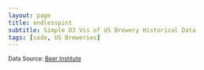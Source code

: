 ```yaml
---
layout: page
title: endlesspint
subtitle: Simple D3 Vis of US Brewery Historical Data
tags: [code, US Breweries]
---
```


<style>

.bar {
  fill: steelblue;
}

.bar:hover {
  fill: brown;
}

.axis {
  font: 10px sans-serif;
}

.axis path,
.axis line {
  fill: none;
  stroke: #000;
  shape-rendering: crispEdges;
}

.x.axis path {
  display: none;
}

.line {
  fill: none;
  stroke: orange;
  stroke-width: 2.5px;
}

</style>
<body>
<script src="//d3js.org/d3.v3.min.js"></script>
<script>

var margin = {top: 20, right: 20, bottom: 30, left: 40},
    width = 960 - margin.left - margin.right,
    height = 500 - margin.top - margin.bottom;

var x = d3.scale.ordinal()
    .rangeRoundBands([0, width], .1);

var y = d3.scale.linear()
    .range([height, 0]);

var xAxis = d3.svg.axis()
    .scale(x)
    .orient("bottom");

var yAxis = d3.svg.axis()
    .scale(y)
    .orient("left")
    .ticks(10);

var line_5yr = d3.svg.line()
    .x(function(d) { return x(d.year) + x.rangeBand()/2; })
    .y(function(d) { return y(+d.total); })
    .interpolate("basis");

d3.csv("/datasets/usb/brwComp.csv", type, function(error, data) {
  if (error) throw error;

  x.domain(data.map(function(d) { return +d.year; }));
  y.domain([0, d3.max(data, function(d) { return +d.total; })]);

  console.log(data.total);
  
  var svg = d3.select("div#samesame").append("svg")
    .attr("width", width + margin.left + margin.right)
    .attr("height", height + margin.top + margin.bottom)
  .append("g")
    .attr("transform", "translate(" + margin.left + "," + margin.top + ")");

  svg.append("g")
      .attr("class", "x axis")
      .attr("transform", "translate(0," + height + ")")
      .call(xAxis)
    .selectAll("text")
      .attr("y", 0)
      .attr("x", 9)
      .attr("dy", ".35em")
      .attr("transform", "rotate(90)")
      .style("text-anchor", "start");

  svg.append("g")
      .attr("class", "y axis")
      .call(yAxis)
    .append("text")
      .attr("transform", "rotate(0)")
      .attr("x", width/2)
      .attr("y", 6)
      .attr("dy", ".71em")
      .style("text-anchor", "end")
      .text("US Brewery Count");

  svg.selectAll(".bar")
      .data(data)
    .enter().append("rect")
      .attr("class", "bar")
      .attr("x", function(d) { return x(d.year); })
      .attr("width", x.rangeBand())
      .attr("y", function(d) { return y(d.total); })
      .attr("height", function(d) { return height - y(d.total); });

  svg.append("path")
      .datum(data)
      .attr("class", "line")
      .attr("d", line_5yr);
});

function type(d) {
  d.total = +d.total;
  return d;
}

</script>
<div id="samesame"></div>

<sub>Data Source: <a href="http://www.beerinstitute.org/" target="_blank">Beer Institute</a></sub>
